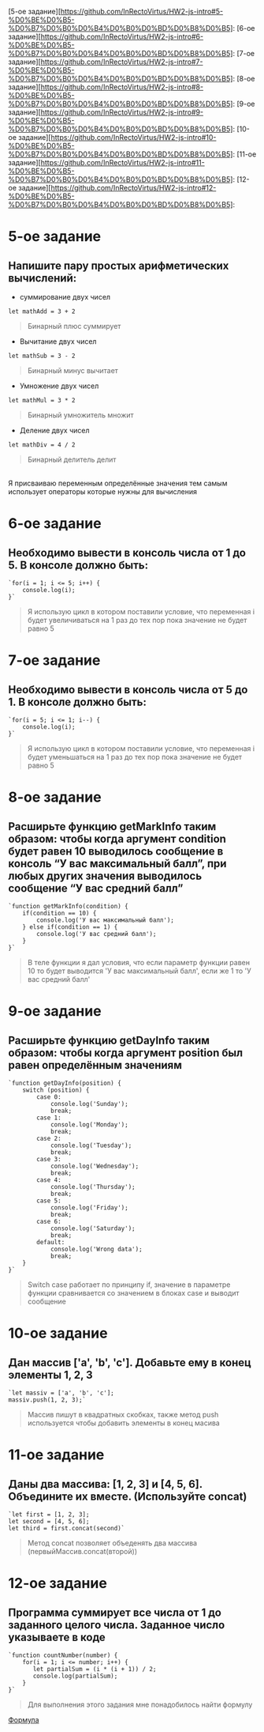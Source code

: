 [5-ое задание][https://github.com/InRectoVirtus/HW2-js-intro#5-%D0%BE%D0%B5-%D0%B7%D0%B0%D0%B4%D0%B0%D0%BD%D0%B8%D0%B5]:
[6-ое задание][https://github.com/InRectoVirtus/HW2-js-intro#6-%D0%BE%D0%B5-%D0%B7%D0%B0%D0%B4%D0%B0%D0%BD%D0%B8%D0%B5]:
[7-ое задание][https://github.com/InRectoVirtus/HW2-js-intro#7-%D0%BE%D0%B5-%D0%B7%D0%B0%D0%B4%D0%B0%D0%BD%D0%B8%D0%B5]:
[8-ое задание][https://github.com/InRectoVirtus/HW2-js-intro#8-%D0%BE%D0%B5-%D0%B7%D0%B0%D0%B4%D0%B0%D0%BD%D0%B8%D0%B5]:
[9-ое задание][https://github.com/InRectoVirtus/HW2-js-intro#9-%D0%BE%D0%B5-%D0%B7%D0%B0%D0%B4%D0%B0%D0%BD%D0%B8%D0%B5]:
[10-ое задание][https://github.com/InRectoVirtus/HW2-js-intro#10-%D0%BE%D0%B5-%D0%B7%D0%B0%D0%B4%D0%B0%D0%BD%D0%B8%D0%B5]:
[11-ое задание][https://github.com/InRectoVirtus/HW2-js-intro#11-%D0%BE%D0%B5-%D0%B7%D0%B0%D0%B4%D0%B0%D0%BD%D0%B8%D0%B5]:
[12-ое задание][https://github.com/InRectoVirtus/HW2-js-intro#12-%D0%BE%D0%B5-%D0%B7%D0%B0%D0%B4%D0%B0%D0%BD%D0%B8%D0%B5]:

#  5-ое задание # 

## Напишите пару простых арифметических вычислений: ##  

+ суммирование двух чисел  

`let mathAdd = 3 + 2` 
    
> Бинарный плюс суммирует <br/>  

+ Вычитание двух чисел  
    
`let mathSub = 3 - 2`
> Бинарный минус вычитает <br/>  

+ Умножение двух чисел  
    
`let mathMul = 3 * 2`
> Бинарный умножитель множит <br/>  

+ Деление двух чисел  
    
`let mathDiv = 4 / 2`  
    
> Бинарный делитель делит <br/>  
<br/>  
Я присваиваю переменным определённые значения тем самым использует операторы которые нужны для вычисления <br/>  

#  6-ое задание # 

## Необходимо вывести в консоль числа от 1 до 5. В консоле должно быть: ##

    `for(i = 1; i <= 5; i++) {
        console.log(i);
    }` 
> Я использую цикл в котором поставили условие, что переменная i будет увеличиваться на 1 раз до тех пор пока значение не будет равно 5<br/>  

#  7-ое задание # 

## Необходимо вывести в консоль числа от 5 до 1. В консоле должно быть: ##

    `for(i = 5; i <= 1; i--) {
        console.log(i);
    }` 
> Я использую цикл в котором поставили условие, что переменная i будет уменьшаться на 1 раз до тех пор пока значение не будет равно 5 <br/>  

#  8-ое задание # 

## Расширьте функцию getMarkInfo таким образом: чтобы когда аргумент condition будет равен 10 выводилось сообщение в консоль “У вас максимальный балл”, при любых других значения выводилось сообщение “У вас средний балл” ##

    `function getMarkInfo(condition) {
        if(condition == 10) {
            console.log('У вас максимальный балл');
        } else if(condition == 1) {
            console.log('У вас средний балл');
        }
    }`  
> В теле функции я дал условия, что если параметр функции равен 10 то будет выводится 'У вас максимальный балл', если же 1 то 'У вас средний балл' <br/>  

#  9-ое задание # 

## Расширьте функцию getDayInfo таким образом: чтобы когда аргумент position был равен определённым значениям ##

    `function getDayInfo(position) {
        switch (position) {
            case 0:
                console.log('Sunday');
                break;
            case 1:
                console.log('Monday');
                break;
            case 2:
                console.log('Tuesday');
                break;
            case 3:
                console.log('Wednesday');
                break;
            case 4:
                console.log('Thursday');
                break;
            case 5:
                console.log('Friday');
                break;
            case 6:
                console.log('Saturday');
                break;
            default:
                console.log('Wrong data');
                break;
        }
    }`  
> Switch case работает по принципу if, значение в параметре функции сравнивается со значением в блоках case и выводит сообщение </br>

#  10-ое задание # 

## Дан массив ['a', 'b', 'c']. Добавьте ему в конец элементы 1, 2, 3 ##

    `let massiv = ['a', 'b', 'c'];
    massiv.push(1, 2, 3);`
> Массив пишут в квадратных скобках, также метод push используется чтобы добавить элементы в конец масива </br>  

#  11-ое задание # 

## Даны два массива: [1, 2, 3] и [4, 5, 6]. Объедините их вместе. (Используйте concat) ##

    `let first = [1, 2, 3];
    let second = [4, 5, 6];
    let third = first.concat(second)`  
> Метод concat позволяет объеденять два массива (первыйМассив.concat(второй)) </br>  

#  12-ое задание # 

## Программа суммирует все числа от 1 до заданного целого числа. Заданное число указываете в коде ##

    `function countNumber(number) {
        for(i = 1; i <= number; i++) {
           let partialSum = (i * (i + 1)) / 2;
           console.log(partialSum);
        }
    }`  
> Для выполнения этого задания мне понадобилось найти формулу </br>  

[Формула](https://en.wikipedia.org/wiki/1_%2B_2_%2B_3_%2B_4_%2B_%E2%8B%AF)
